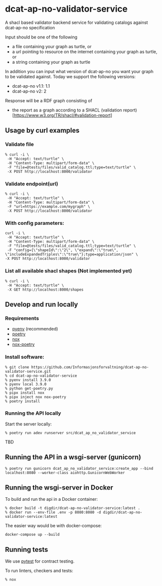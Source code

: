# dcat-ap-no-validator-service
A shacl based validator backend service for validating catalogs against dcat-ap-no specification

Input should be one of the following
 - a file containing your graph as turtle, or
 - a url pointing to resource on the internet containing your graph as turtle, or
 - a string containing your graph as turtle

 In addition you can input what version of dcat-ap-no you want your graph to be validated against.
 Today we support the following versions:
 - dcat-ap-no v1.1: 1.1
 - dcat-ap-no v2: 2

Response will be a RDF graph consisting of
 - the report as a graph according to a SHACL (validation report)[https://www.w3.org/TR/shacl/#validation-report]

## Usage by curl examples
### Validate file
```
% curl -i \
 -H "Accept: text/turtle" \
 -H "Content-Type: multipart/form-data" \
 -F "file=@tests/files/valid_catalog.ttl;type=text/turtle" \
 -X POST http://localhost:8000/validator
```
### Validate endpoint(url)
```
% curl -i \
 -H "Accept: text/turtle" \
 -H "Content-Type: multipart/form-data" \
 -F "url=https://example.com/mygraph" \
 -X POST http://localhost:8000/validator
```
### With config parameters:
```
curl -i \
 -H "Accept: text/turtle" \
 -H "Content-Type: multipart/form-data" \
 -F "file=@tests/files/valid_catalog.ttl;type=text/turtle" \
 -F "config={\"shapeId\":\"2\", \"expand\":\"true\", \"includeExpandedTriples\":\"true\"};type=application/json" \
-X POST http://localhost:8000/validator
```
### List all available shacl shapes (Not implemented yet)
```
% curl -i \
 -H "Accept: text/turtle" \
 -X GET http://localhost:8000/shapes
 ```
## Develop and run locally
### Requirements
- [pyenv](https://github.com/pyenv/pyenv) (recommended)
- [poetry](https://python-poetry.org/)
- [nox](https://nox.thea.codes/en/stable/)
- [nox-poetry](https://pypi.org/project/nox-poetry/)

### Install software:
```
% git clone https://github.com/Informasjonsforvaltning/dcat-ap-no-validator-service.git
% cd dcat-ap-no-validator-service
% pyenv install 3.9.0
% pyenv local 3.9.0
% python get-poetry.py
% pipx install nox
% pipx inject nox nox-poetry
% poetry install
```
### Running the API locally
Start the server locally:
```
% poetry run adev runserver src/dcat_ap_no_validator_service
```
 TBD
## Running the API in a wsgi-server (gunicorn)
```
% poetry run gunicorn dcat_ap_no_validator_service:create_app --bind localhost:8080 --worker-class aiohttp.GunicornWebWorker
```
## Running the wsgi-server in Docker
To build and run the api in a Docker container:
```
% docker build -t digdir/dcat-ap-no-validator-service:latest .
% docker run --env-file .env -p 8080:8080 -d digdir/dcat-ap-no-validator-service:latest
```
The easier way would be with docker-compose:
```
docker-compose up --build
```
## Running tests
We use [pytest](https://docs.pytest.org/en/latest/) for contract testing.

To run linters, checkers and tests:
```
% nox
```
